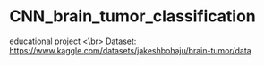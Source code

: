 # CNN_brain_tumor_classification
educational project <\br>
Dataset: https://www.kaggle.com/datasets/jakeshbohaju/brain-tumor/data

